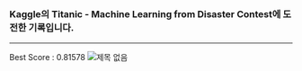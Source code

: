 ### Kaggle의 Titanic - Machine Learning from Disaster Contest에 도전한 기록입니다.
---
Best Score : 0.81578
![제목 없음](https://github.com/lhs0225/kaggle-titanic/assets/8206626/0787ab95-be5d-43eb-85ff-10e306a864ea)
